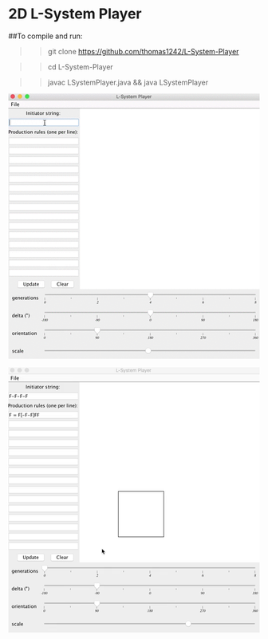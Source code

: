 # 2D L-System Player

##To compile and run:

>> git clone https://github.com/thomas1242/L-System-Player

>> cd L-System-Player

>> javac LSystemPlayer.java && java LSystemPlayer


 ![alt tag](images/LSystemDemo.gif)
 
 ![alt tag](images/fractaldemo1.gif)
